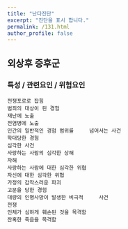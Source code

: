 ```yaml
---
title: "난다진단"
excerpt: "진단을 표시 합니다."
permalink: /131.html
author_profile: false
---
```

## 외상후 증후군



### 특성 / 관련요인 / 위험요인

>   

    전쟁포로로 잡힘
    범죄의 대상이 된 경험
    재난에 노출
    전염병에 노출
    인간의 일반적인 경험 범위를     넘어서는 사건
    학대당한 경험
    심각한 사건
    사랑하는 사람의 심각한 상해
    자해
    사랑하는 사람에 대한 심각한 위협
    자신에 대한 심각한 위협
    가정의 갑작스러운 파괴
    고문을 당한 경험
    대량의 인명사망이 발생한 비극적     사건
    전쟁
    인체가 심하게 훼손된 것을 목격함
    잔혹한 죽음을 목격함
